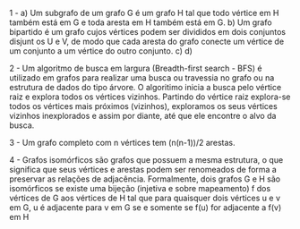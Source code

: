 1 - 
a) Um subgrafo de um grafo G é um grafo H tal que todo vértice em H também está em G e toda aresta em H também está em G. 
b) Um grafo bipartido é um grafo cujos vértices podem ser divididos em dois conjuntos disjunt os U e V, de modo que cada aresta do grafo conecte um vértice de um conjunto a um vértice do outro conjunto. 
c) 
d) 

2 - Um algoritmo de busca em largura (Breadth-first search - BFS) é utilizado em grafos para realizar uma busca ou travessia no grafo ou na estrutura de dados do tipo árvore. O algoritimo inicia a busca pelo vértice raiz e explora todos os vértices vizinhos. Partindo do vértice raiz explora-se todos os vértices mais próximos (vizinhos), exploramos os seus vértices vizinhos inexplorados e assim por diante, até que ele encontre o alvo da busca. 

3 - Um grafo completo com n vértices tem (n(n-1))/2 arestas.

4 - Grafos isomórficos são grafos que possuem a mesma estrutura, o que significa que seus vértices e arestas podem ser renomeados de forma a preservar as relações de adjacência. Formalmente, dois grafos G e H são isomórficos se existe uma bijeção (injetiva e sobre mapeamento) f dos vértices de G aos vértices de H tal que para quaisquer dois vértices u e v em G, u é adjacente para v em G se e somente se f(u) for adjacente a f(v) em H
